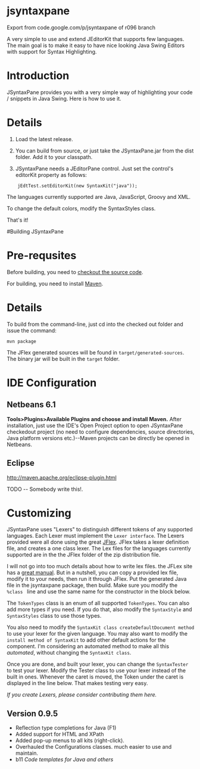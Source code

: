 # jsyntaxpane
Export from code.google.com/p/jsyntaxpane of r096 branch

A very simple to use and extend JEditorKit that supports few languages.  The main goal is to make it easy to have nice looking Java Swing Editors with support for Syntax Highlighting.

# Introduction #

JSyntaxPane provides you with a very simple way of highlighting your code / snippets in Java Swing.  Here is how to use it.

# Details #

  1. Load the latest release.

  1. You can build from source, or just take the JSyntaxPane.jar from the dist folder.  Add it to your classpath.

  1. JSyntaxPane needs a JEditorPane control.  Just set the control's editorKit property as follows:
```
    jEdtTest.setEditorKit(new SyntaxKit("java"));
```

The languages currently supported are Java, JavaScript, Groovy and XML.

To change the default colors, modify the SyntaxStyles class.

That's it!

#Building JSyntaxPane

# Pre-requsites #

Before building, you need to [checkout the source code](http://code.google.com/p/jsyntaxpane/source/checkout).

For building, you need to install [Maven](http://maven.apache.org/).


# Details #

To build from the command-line, just cd into the checked out folder and issue the command:

```
mvn package
```

The JFlex generated sources will be found in `target/generated-sources`. The binary jar will be built in the `target` folder.

# IDE Configuration #

## Netbeans 6.1 ##

**Tools>Plugins>Available Plugins and choose and install Maven.** After installation, just use the IDE's Open Project option to open JSyntaxPane checkedout project (no need to configure dependencies, source directories, Java platform versions etc.)--Maven projects can be directly be opened in Netbeans.

## Eclipse ##

http://maven.apache.org/eclipse-plugin.html

TODO -- Somebody write this!.



# Customizing

JSyntaxPane uses "Lexers" to distinguish different tokens of any supported languages.  Each Lexer must implement the `Lexer interface`.  The Lexers provided were all done using the great [JFlex](http://jflex.de/).  JFlex takes a lexer definition file, and creates a one class lexer.  The Lex files for the languages currently supported are in the the JFlex folder of the zip distribution file.

I will not go into too much details about how to write lex files.  the JFLex site has a [great manual](http://www.jflex.de/manual.html).  But in a nutshell, you can copy a provided lex file, modify it to your needs, then run it through JFlex.  Put the generated Java file in the jsyntaxpane package, then build.  Make sure you modify the `%class ` line and use the same name for the constructor in the block below.

The `TokenTypes` class is an enum of all supported `TokenTypes`.  You can also add more types if you need.  If you do that, also modify the `SyntaxStyle` and `SyntaxStyles` class to use those types.

You also need to modify the `SyntaxKit class createDefaultDocument method` to use your lexer for the given language.  You may also want to modify the `install method of SyntaxKit` to add other default actions for the component.  I'm considering an automated method to make all this _automated_, without changing the `SyntaxKit class`.

Once you are done, and built your lexer, you can change the `SyntaxTester` to test your lexer.  Modify the Tester class to use your lexer instead of the built in ones.  Whenever the caret is moved, the Token under the caret is displayed in the line below.  That makes testing very easy.

_If you create Lexers, please consider contributing them here._



## Version 0.9.5 ##
  * Reflection type completions for Java (F1)
  * Added support for HTML and XPath
  * Added pop-up menus to all kits (right-click).
  * Overhauled the Configurations classes. much easier to use and maintain.
  * b11 _Code templates for Java and others_
  
